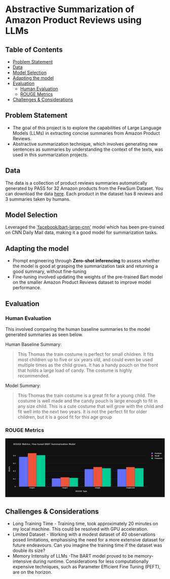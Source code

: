 # Abstractive Summarization of Amazon Product Reviews using LLMs

## Table of Contents

- [Problem Statement](#Problem-Statement)
- [Data](#Data)
- [Model Selection](#Model-Selection)
- [Adapting the model](#Adapting-the-model)
- [Evaluation](#Evaluation)
  - [Human Evaluation](#Human-evaluation)
  - [ROUGE Metrics](#ROUGE-metrics)
- [Challenges & Considerations](#Chalenges-&-Considerations)

  
## Problem Statement

* The goal of this project is to explore the capabilities of Large Language Models (LLMs) in extracting concise summaries from Amazon Product Reviews. 
* Abstractive summarization technique, which involves generating new sentences as summaries by understanding the context of the texts, was used in this summarization projects.

## Data

The data is a collection of product reviews summaries automatically generated by PASS for 32 Amazon products from the FewSum Dataset. You can download the data [here](https://github.com/abrazinskas/FewSum/tree/master/artifacts/amazon/gold_summs/). Each product in the dataset has 8 reviews and 3 summaries taken by humans.

## Model Selection

Leveraged the ['facebook/bart-large-cnn'](https://huggingface.co/facebook/bart-large-cnn) model which has been pre-trained on CNN Daily Mail data, making it a good model for summarization tasks.

## Adapting the model

* Prompt engineering through **Zero-shot inferencing** to assess whether the model is good at grasping the summarization task and returning a good summary, without fine-tuning
* Fine-tuning involved updating the weights of the pre-trained Bart model on the smaller Amazon Product Reviews dataset to improve model performance.
 
## Evaluation

### Human Evaluation
This involved comparing the human baseline summaries to the model generated summaries as seen below.

Human Baseline Summary: 

>This Thomas the train costume is perfect for small children. It fits most children up to five or six years old, and could even be used multiple times as the child grows. It has a handy pouch on the front that holds a large load of candy. The costume is highly recommended.

Model Summary:

>This Thomas the train costume is a great fit for a young child. The costume is well made and the candy pouch is large enough to fit in any size child. This is a cute costume that will grow with the child and fit well into the next two years. It is not the perfect fit for older children, but it is a good fit for this age group

### ROUGE Metrics

![barplot](bart_rouge.png)

## Challenges & Considerations

* Long Training Time - Training time, took approximately 20 minutes on my local machine. This could be resolved with GPU acceleration.
* Limited Dataset - Working with a modest dataset of 40 observations posed limitations, emphasising the need for a more extensive dataset for future endeavours. Can you imagine the training time if the dataset was double its size?
* Memory Intensity of LLMs -The BART model proved to be memory-intensive during runtime. Considerations for less computationally expensive techniques, such as Parameter Efficient Fine Tuning (PEFT), are on the horizon.
